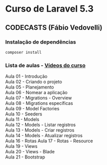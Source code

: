 # Curso de Laravel 5.3
## CODECASTS (Fábio Vedovelli)

### Instalação de dependências

```bash
composer install
```

### Lista de aulas - [Vídeos do curso](https://www.youtube.com/watch?v=25JnwUAH99U&list=PLy5T05I_eQYM4-B6W374JkAuh_wOrs3Pj)  

Aula 01 - Introdução  
Aula 02 - Criando o projeto  
Aula 05 - Planejamento  
Aula 06 - Nomear a aplicação  
Aula 07 - Migrations - Overview  
Aula 08 - Migrations específicas  
Aula 09 - Model Factories  
Aula 10 - Seeders  
Aula 11 - Models  
Aula 12 - Models - Listar registros  
Aula 13 - Models - Criar registros  
Aula 14 - Models - Atualizar registros  
Aula 16 - Rotas 
Aula 17 - Rotas - Resource  
Aula 19 - Views  
Aula 20 - Views - Blade  
Aula 21 - Bootstrap  